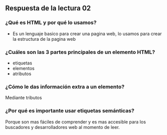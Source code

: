 ## Respuesta de la lectura 02

### ¿Qué es HTML y por qué lo usamos?

- Es un lenguaje basico para crear una pagina web, lo usamos para crear la estructura de la pagina web

### ¿Cuáles son las 3 partes principales de un elemento HTML?

* etiquetas 
* elementos
* atributos 

### ¿Cómo le das información extra a un elemento? 

Mediante tributos  

### ¿Por qué es importante usar etiquetas semánticas? 

Porque son mas fáciles de comprender y es mas accesible para los buscadores y desarrolladores web al momento de leer.